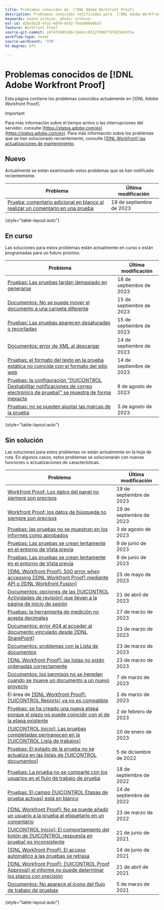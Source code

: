 ```yaml
---
title: Problemas conocidos de  [!DNL Adobe Workfront Proof]
description: Problemas conocidos notificados para  [!DNL Adobe Workfront Proof]
keywords: nuevo archivo, añadir archivo
exl-id: d2be5b10-efa2-4df9-9542-76e3868e0ba7
feature: Workfront Proof
source-git-commit: a9f4736853dbc1b6dcc03127998775f823429f1e
workflow-type: tm+mt
source-wordcount: '379'
ht-degree: 87%

---
```


# Problemas conocidos de [!DNL Adobe Workfront Proof]

Esta página contiene los problemas conocidos actualmente en [!DNL Adobe Workfront Proof].

>[!IMPORTANT]
>
>Para más información sobre el tiempo activo o las interrupciones del servidor, consulte [https://status.adobe.com/es](https://status.adobe.com/es). Para más información sobre los problemas que se han solucionado recientemente, consulte [[!DNL Workfront] las actualizaciones de mantenimiento](../maintenance/current-updates.md).

## Nuevo

Actualmente se están examinando estos problemas que se han notificado recientemente.

| **Problema** | **Última modificación** |
| -----------------------------------------------------------------| ----------------- |
| [Prueba: comentario adicional en blanco al realizar un comentario en una prueba](known-issues-workfront/wf-proofs-extra-blank-comment.md) | 19 de septiembre de 2023 |

{style="table-layout:auto"}

## En curso

Las soluciones para estos problemas están actualmente en curso o están programadas para un futuro próximo.

| **Problema** | **Última modificación** |
| -----------------------------------------------------------------| ----------------- |
| [Pruebas: Las pruebas tardan demasiado en generarse](known-issues-workfront/wf-proofs-proof-takes-days-to-generate.md) | 18 de septiembre de 2023 |
| [Documentos: No se puede mover el documento a una carpeta diferente](known-issues-workfront/wf-documents-cannot-move-to-folder.md) | 15 de septiembre de 2023 |
| [Pruebas: Las pruebas aparecen desaturadas o recortadas](known-issues-workfront/wf-proofs-desaturated-and-cropped.md) | 15 de septiembre de 2023 |
| [Documentos: error de XML al descargar](known-issues-workfront/wf-documents-xml-error-when-downloading.md) | 14 de septiembre de 2023 |
| [Pruebas: el formato del texto en la prueba estática no coincide con el formato del sitio web](known-issues-workfront/wf-proofs-text-not-bolded-in-static-proof.md) | 14 de septiembre de 2023 |
| [Pruebas: la configuración “[!UICONTROL Deshabilitar notificaciones de correo electrónico de prueba]” se muestra de forma inexacta](known-issues-workfront/wf-proofs-disable-email-inaccurate.md) | 8 de agosto de 2023 |
| [Pruebas: no se pueden ajustar las marcas de la prueba](known-issues-workfront/wf-proof-markup-tools-not-working.md) | 3 de agosto de 2023 |

{style="table-layout:auto"}

## Sin solución

Las soluciones para estos problemas no están actualmente en la hoja de ruta. En algunos casos, estos problemas se solucionarán con nuevas funciones o actualizaciones de características.

| **Problema** | **Última modificación** |
| -----------------------------------------------------------------| ----------------- |
| [Workfront Proof: Los datos del panel no siempre son precisos](known-issues-workfront-proof/proof-dashboard-data-may-not-be-accurate.md) | 19 de septiembre de 2023 |
| [Workfront Proof: los datos de búsqueda no siempre son precisos](known-issues-workfront-proof/proof-search-data-not-may-not-be-accurate.md) | 19 de septiembre de 2023 |
| [Pruebas: las pruebas no se muestran en los informes como aprobados](known-issues-workfront/wf-proofs-not-showing-approved-in-report.md) | 3 de agosto de 2023 |
| [Pruebas: Las pruebas se crean lentamente en el entorno de Vista previa](known-issues-workfront-proof/proof-dependency-rules-multichoice.md) | 9 de junio de 2023 |
| [Pruebas: Las pruebas se crean lentamente en el entorno de Vista previa](known-issues-workfront/wf-proofs-in-preview-created-slowly.md) | 8 de junio de 2023 |
| [[!DNL Workfront Proof]: 500 error when accessing [!DNL Workfront Proof] mediante API o [!DNL Workfront Fusion]](known-issues-workfront-proof/proof-500-error-getallproofs.md) | 25 de mayo de 2023 |
| [Documentos: opciones de las [!UICONTROL Actividades de revisión] que llevan a la página de inicio de sesión](known-issues-workfront/wf-documents-taken-to-login-screen.md) | 21 de abril de 2023 |
| [Pruebas: la herramienta de medición no acepta decimales](known-issues-workfront/wf-proofs-measure-not-not-accepting-decimals.md) | 27 de marzo de 2023 |
| [Documentos: error 404 al acceder al documento vinculado desde [!DNL SharePoint]](known-issues-workfront/wf-documents-404-when-accessing-document-in-sharepoint.md) | 23 de marzo de 2023 |
| [Documentos: problemas con la Lista de documentos](known-issues-workfront/wf-documents-list-missing-elements.md) | 23 de marzo de 2023 |
| [[!DNL Workfront Proof]: las listas no están ordenadas correctamente](known-issues-workfront-proof/proof-lists-not-sorted-correctly.md) | 23 de marzo de 2023 |
| [Documentos: los permisos no se heredan cuando se mueve un documento a un nuevo proyecto](known-issues-workfront/wf-documents-permissions-not-interited-when-moved.md) | 7 de marzo de 2023 |
| El área de [[!DNL Workfront Proof]: [!UICONTROL Reports] ya no es compatible](known-issues-workfront-proof/proof-reports-analytics-not-working.md) | 1 de marzo de 2023 |
| [Pruebas: se ha creado una nueva etapa porque el plazo no puede coincidir con el de la etapa existente](known-issues-workfront-proof/proof-new-stage-created.md) | 2 de febrero de 2023 |
| [[!UICONTROL Inicio]: Las pruebas completadas permanecen en la [!UICONTROL Lista de trabajos]](known-issues-workfront-proof/completed-proofs-stuck-in-the-work-list.md) | 10 de enero de 2023 |
| [Pruebas: El estado de la prueba no se actualiza en las listas de [!UICONTROL documentos] ](known-issues-workfront/wf-documents-status-not-updating-in-document-list.md) | 5 de diciembre de 2022 |
| [Pruebas: La prueba no se comparte con los usuarios en el flujo de trabajo de prueba](known-issues-workfront-proof/proof-user-in-stage-does-not-get-access.md) | 18 de septiembre de 2022 |
| [Pruebas: El campo [!UICONTROL Etapas de prueba activas] está en blanco](known-issues-workfront/wf-documents-stages-do-not-populate-on-proof.md) | 14 de septiembre de 2022 |
| [[!DNL Workfront Proof]: No se puede añadir un usuario a la prueba al etiquetarlo en un comentario](known-issues-workfront-proof/cannot-add-user-to-proof.md) | 23 de marzo de 2022 |
| [[!UICONTROL Inicio]: El comportamiento del botón de [!UICONTROL respuesta en prueba] es inconsistente](known-issues-workfront-proof/reply-in-proof-button-behavior-is-inconsistent.md) | 21 de junio de 2021 |
| [[!DNL Workfront Proof]: El acceso automático a las pruebas se retrasa](known-issues-workfront-proof/automatic-access-to-proofs-are-delayed.md) | 14 de junio de 2021 |
| [[!DNL Workfront Proof]: [!UICONTROL Proof Approval] el informe no puede determinar los plazos con precisión](known-issues-workfront-proof/proof-approval-report-cant-accurately-determine-deadlines.md) | 21 de abril de 2021 |
| [Documentos: No aparece el icono del flujo de trabajo de pruebas](known-issues-workfront-proof/proof-workflow-icon-is-not-displaying.md) | 5 de marzo de 2021 |

{style="table-layout:auto"}


